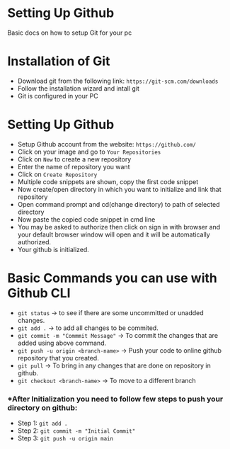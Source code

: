 # Setting Up Github

Basic docs on how to setup Git for your pc

# Installation of Git

- Download git from the following link:
  `https://git-scm.com/downloads`
- Follow the installation wizard and intall git
- Git is configured in your PC

# Setting Up Github

- Setup Github account from the website:
  `https://github.com/`
- Click on your image and go to `Your Repositories`
- Click on `New` to create a new repository
- Enter the name of repository you want
- Click on `Create Repository`
- Multiple code snippets are shown, copy the first code snippet
- Now create/open directory in which you want to initialize and link that repository
- Open command prompt and cd(change directory) to path of selected directory
- Now paste the copied code snippet in cmd line
- You may be asked to authorize then click on sign in with browser and your default browser window will open and it will be automatically authorized.
- Your github is initialized.

# Basic Commands you can use with Github CLI

- `git status` -> to see if there are some uncommitted or unadded changes.
- `git add .` -> to add all changes to be commited.
- `git commit -m "Commmit Message"` -> To commit the changes that are added using above command.
- `git push -u origin <branch-name>` -> Push your code to online github repository that you created.
- `git pull` -> To bring in any changes that are done on repository in github.
- `git checkout <branch-name>` -> To move to a different branch

### \*After Initialization you need to follow few steps to push your directory on github:

- Step 1: `git add .`
- Step 2: `git commit -m "Initial Commit"`
- Step 3: `git push -u origin main`
